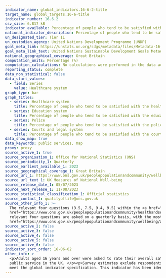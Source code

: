 ```yaml
---
indicator_name: global_indicators.16-6-2-title
target_name: global_targets.16-6-title
indicator_number: 16.6.2
csv_size: 6.817 kB
indicator_available: Percentage of people who tend to be satisfied with public services in the UK
national_indicator_description: Percentage of people who tend to be satisfied with the (i) healthcare system, (i) education system, (iii) police, and (iv) courts and legal system in the UK
un_designated_tier: Tier II
un_custodian_agency: United Nations Development Programme (UNDP)
goal_meta_link: https://unstats.un.org/sdgs/metadata/files/Metadata-16-06-02.pdf
goal_meta_link_text: United Nations Sustainable Development Goals Metadata (PDF 4.0 MB)
national_geographical_coverage: Great Britain
computation_units: Percentage (%)
computation_calculations: No calculations were performed in the data acquisition of this indicator as appropriate data was readily available in the final format specified by this indicator.
reporting_status: complete
data_non_statistical: false
data_start_values:
  - field: Series
    value: Healthcare system
graph_type: bar
graph_titles:
  - series: Healthcare system
    title: Percentage of people who tend to be satisfied with the healthcare system in the UK (%)
  - series: Education system
    title: Percentage of people who tend to be satisfied with the education system in the UK (%)
  - series: Police
    title: Percentage of people who tend to be satisfied with the police in the UK (%)
  - series: Courts and legal system
    title: Percentage of people who tend to be satisfied with the courts and legal system in the UK (%) 
data_show_map: true
data_keywords: public services, map
proxy: proxy
source_active_1: true
source_organisation_1: Office for National Statistics (ONS)
source_periodicity_1: Quarterly
source_earliest_available_1: 2023
source_geographical_coverage_1: Great Britain
source_url_1: https://www.ons.gov.uk/peoplepopulationandcommunity/wellbeing/datasets/ukmeasuresofnationalwellbeing
source_url_text_1: UK Measures of National Well-being
source_release_date_1: 05/07/2023
source_next_release_1: 11/08/2023
source_statistical_classification_1: Official statistics
source_contact_1: qualityoflife@ons.gov.uk
source_other_info_1: >-
  The relevant four questions (3.5, 7.5, 9.4, 9.5) within the <a href="https://www.ons.gov.uk/peoplepopulationandcommunity/wellbeing/articles/ukmeasuresofnationalwellbeing/latest">UK Measures of National Well-being (UK MNW)</a> are sourced from the <a
  href="https://www.ons.gov.uk/peoplepopulationandcommunity/healthandsocialcare/healthandlifeexpectancies/methodologies/opinionsandlifestylesurveyqmi">Opinion and Lifestyle Survey (OPN)</a>, which takes place on a fortnightly basis covering approximately a 10 day collection period. The
  relevant four questions are asked on a quarterly basis, with the most recent collection period covering 17 May to 11 June. After four waves, the data will be pooled to provide annual data by further breakdowns than those available quarterly. Please see the <a
  href="https://www.ons.gov.uk/peoplepopulationandcommunity/wellbeing/articles/ukmeasuresofnationalwellbeingcurrentandupcomingwork/july2023#upcoming-work">UK Measures of National Well-being, current and upcoming work, July 2023</a> for planned future work.
source_active_2: false
source_active_3: false
source_active_4: false
source_active_5: false
source_active_6: false
indicator_sort_order: 16-06-02
other_info: >-
  <p>Adults aged 16 years and over were asked to rate their overall satisfaction with certain public services in the UK on a scale from 0 to 10, where 0 was "not at satisfied" and 10 was "completely satisfied". A rating score of 6 or higher represents satisfaction with the asked about
  public service in the UK. </p><p>Survey estimates exclude respondents who refused to answer, answered "Don't know" and those with missing answers.</p> This indicator is being used as an approximation of the UN SDG Indicator. Where possible, we will work to identify or develop UK data to
  meet the global indicator specification. This indicator has been identified in collaboration with topic experts.
---
```

